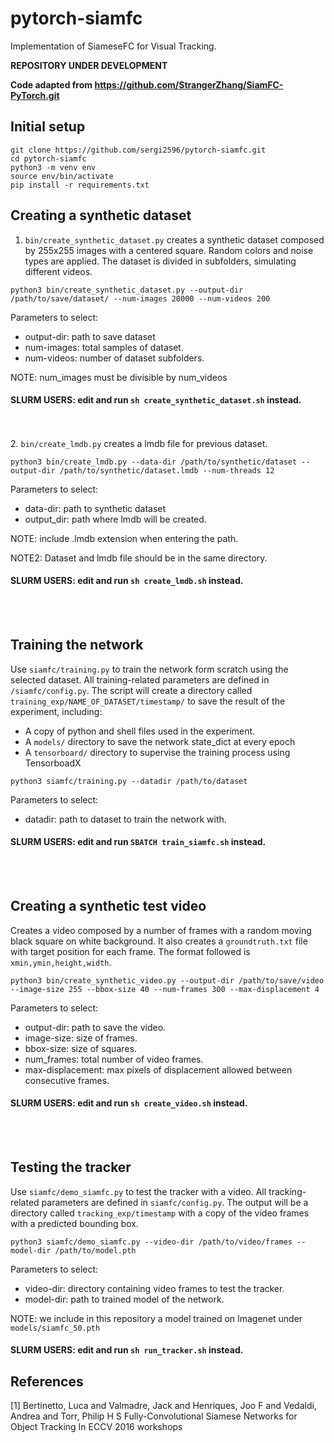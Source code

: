 # pytorch-siamfc

Implementation of SiameseFC for Visual Tracking.

**REPOSITORY UNDER DEVELOPMENT**

**Code adapted from https://github.com/StrangerZhang/SiamFC-PyTorch.git**

## Initial setup

```
git clone https://github.com/sergi2596/pytorch-siamfc.git
cd pytorch-siamfc
python3 -m venv env
source env/bin/activate
pip install -r requirements.txt

```

## Creating a synthetic dataset

1. `bin/create_synthetic_dataset.py` creates a synthetic dataset composed by 255x255 images with a centered square. Random colors and noise types are applied. The dataset is divided in subfolders, simulating different videos.

```
python3 bin/create_synthetic_dataset.py --output-dir /path/to/save/dataset/ --num-images 20000 --num-videos 200
```
Parameters to select:
- output-dir: path to save dataset
- num-images: total samples of dataset.
- num-videos: number of dataset subfolders.

NOTE: num_images must be divisible by num_videos

#### **SLURM USERS: edit and run `sh create_synthetic_dataset.sh` instead.**
<br></br>
2. `bin/create_lmdb.py` creates a lmdb file for previous dataset. 

```
python3 bin/create_lmdb.py --data-dir /path/to/synthetic/dataset --output-dir /path/to/synthetic/dataset.lmdb --num-threads 12
```
Parameters to select:
- data-dir: path to synthetic dataset
- output_dir: path where lmdb will be created.

NOTE: include .lmdb extension when entering the path.

NOTE2: Dataset and lmdb file should be in the same directory.

#### **SLURM USERS: edit and run `sh create_lmdb.sh` instead.**
<br></br>
## Training the network

Use `siamfc/training.py` to train the network form scratch using the selected dataset. All training-related parameters are defined in `/siamfc/config.py`. The script will create a directory called `training_exp/NAME_OF_DATASET/timestamp/` to save the result of the experiment, including:
- A copy of python and shell files used in the experiment.
- A `models/` directory to save the network state_dict at every epoch
- A `tensorboard/` directory to supervise the training process using TensorboadX

```
python3 siamfc/training.py --datadir /path/to/dataset
```
Parameters to select:
- datadir: path to dataset to train the network with.

#### **SLURM USERS: edit and run `SBATCH train_siamfc.sh` instead.**
<br></br>

## Creating a synthetic test video

Creates a video composed by a number of frames with a random moving black square on white background. It also creates a `groundtruth.txt` file with target position for each frame. The format followed is `xmin,ymin,height,width`. 

```
python3 bin/create_synthetic_video.py --output-dir /path/to/save/video --image-size 255 --bbox-size 40 --num-frames 300 --max-displacement 4
```
Parameters to select:
- output-dir: path to save the video.
- image-size: size of frames.
- bbox-size: size of squares.
- num_frames: total number of video frames.
- max-displacement: max pixels of displacement allowed between consecutive frames.

#### **SLURM USERS: edit and run `sh create_video.sh` instead.**
<br></br>

## Testing the tracker

Use `siamfc/demo_siamfc.py` to test the tracker with a video. All tracking-related parameters are defined in `siamfc/config.py`. The output will be a directory called `tracking_exp/timestamp` with a copy of the video frames with a predicted bounding box.
```
python3 siamfc/demo_siamfc.py --video-dir /path/to/video/frames --model-dir /path/to/model.pth
```
 Parameters to select:
- video-dir: directory containing video frames to test the tracker.
- model-dir: path to trained model of the network.

NOTE: we include in this repository a model trained on Imagenet under `models/siamfc_50.pth`

#### **SLURM USERS: edit and run `sh run_tracker.sh` instead.**

## References
[1] Bertinetto, Luca and Valmadre, Jack and Henriques, Joo F and Vedaldi, Andrea and Torr, Philip H S Fully-Convolutional Siamese Networks for Object Tracking In ECCV 2016 workshops

